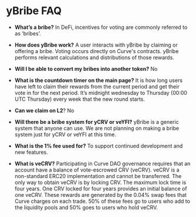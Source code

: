 # yBribe FAQ

* **What’s a bribe?** In DeFi, incentives for voting are commonly referred to as ‘bribes’.

* **How does yBribe work?** A user interacts with yBribe by claiming or offering a bribe. Voting occurs directly on Curve's contracts. yBribe performs relevant calculations and distributions of those rewards.

* **Will I be able to convert my bribes into another token?** No

* **What is the countdown timer on the main page?** It is how long users have left to claim their rewards from the current period and get their vote in for the next period. It’s midnight wednesday to Thursday (00:00 UTC Thursday) every week that the new round starts.

* **Can we claim on L2**? No

* **Will there be a bribe system for yCRV or veYFI?** yBribe is a generic system that anyone can use. We are not planning on making a bribe system just for yCRV or veYFI at this time.

* **What is the 1% fee used for?** To support continued development and new features.

* **What is veCRV?** Participating in Curve DAO governance requires that an account have a balance of vote-escrowed CRV (veCRV). veCRV is a non-standard ERC20 implementation and cannot be transferred. The only way to obtain veCRV is by locking CRV. The maximum lock time is four years. One CRV locked for four years provides an initial balance of one veCRV. These rewards are generated by the 0.04% swap fees that Curve charges on each trade. 50% of these fees go to users who add to the liquidity pools and 50% goes to users who hold veCRV.
